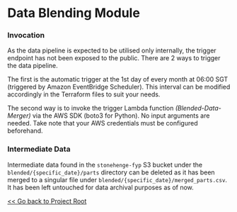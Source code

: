 # Data Blending Module

### Invocation
As the data pipeline is expected to be utilised only internally, the trigger endpoint has not been exposed to the public. There are 2 ways to trigger the data pipeline. 

The first is the automatic trigger at the 1st day of every month at 06:00 SGT (triggered by Amazon EventBridge Scheduler). This interval can be modified accordingly in the Terraform files to suit your needs.

The second way is to invoke the trigger Lambda function *(Blended-Data-Merger)* via the AWS SDK (boto3 for Python). No input arguments are needed. Take note that your AWS credentials must be configured beforehand.

### Intermediate Data
Intermediate data found in the `stonehenge-fyp` S3 bucket under the `blended/{specific_date}/parts` directory can be deleted as it has been merged to a singular file under `blended/{specific_date}/merged_parts.csv`. It has been left untouched for data archival purposes as of now.

[<< Go back to Project Root](https://github.com/dagangstas/Stonehenge)